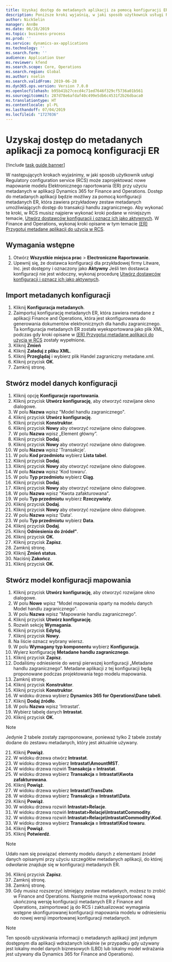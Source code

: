 ```yaml
---
title: Uzyskaj dostęp do metadanych aplikacji za pomocą konfiguracji ER
description: Poniższe kroki wyjaśnią, w jaki sposób użytkownik usługi Regulatory configuration service (RCS) może zaprojektować nowe mapowanie modelu Elektronicznego raportowania (ER) przy użyciu metadanych w Finance and Operations.
author: NickSelin
manager: AnnBe
ms.date: 06/28/2019
ms.topic: business-process
ms.prod: ''
ms.service: dynamics-ax-applications
ms.technology: ''
ms.search.form: ''
audience: Application User
ms.reviewer: kfend
ms.search.scope: Core, Operations
ms.search.region: Global
ms.author: nselin
ms.search.validFrom: 2019-06-28
ms.dyn365.ops.version: Version 7.0.0
ms.openlocfilehash: b95b41b27cecd4c71ed7646f329cf5736a01b561
ms.sourcegitcommit: 287d78e6afdaf40c499e5db6c4531f2b26dbaca0
ms.translationtype: HT
ms.contentlocale: pl-PL
ms.lasthandoff: 07/04/2019
ms.locfileid: "1727036"
---
```

# <a name="access-application-metadata-by-using-er-configuration"></a>Uzyskaj dostęp do metadanych aplikacji za pomocą konfiguracji ER

[!include [task guide banner](../../includes/task-guide-banner.md)]

W następujących krokach wyjaśnimy, w jaki sposób użytkownik usługi Regulatory configuration service (RCS) może zaprojektować nowe mapowanie modelu Elektronicznego raportowania (ER) przy użyciu metadanych w aplikacji Dynamics 365 for Finance and Operations. Dostęp do metadanych aplikacji będzie możliwy za pomocą konfiguracji metadanych ER, która zawiera przykładowy zestaw metadanych umożliwiających dostęp do transakcji handlu zagranicznego. Aby wykonać te kroki, w RCS musisz najpierw wykonać kroki podane w niniejszym temacie, [Utwórz dostawców konfiguracji i oznacz ich jako aktywnych](er-configuration-provider-mark-it-active-2016-11.md). W Finance and Operations, wykonaj kroki opisane w tym temacie [(ER) Przygotuj metadane aplikacji do użycia w RCS](prepare-application-metadata-rcs.md).

## <a name="prerequisites"></a>Wymagania wstępne
1. Otwórz **Wszystkie miejsca prac** > **Electroniczne Raportowanie**. 
2. Upewnij się, że dostawca konfiguracji dla przykładowej firmy Litware, Inc. jest dostępny i oznaczony jako **Aktywny** Jeśli ten dostawca konfiguracji nie jest widoczny, wykonaj procedurę [Utwórz dostawców konfiguracji i oznacz ich jako aktywnych](er-configuration-provider-mark-it-active-2016-11.md). 

## <a name="import-metadata-configuration"></a>Import metadanych konfiguracji 
1. Kliknij **Konfiguracja metadanych**. 
2. Zaimportuj konfigurację metadanych ER, która zawiera metadane z aplikacji Finance and Operations, która jest skonfigurowana do generowania dokumentów elektronicznych dla handlu zagranicznego. Ta konfiguracja metadanych ER została wyeksportowana jako plik XML, podczas gdy kroki opisane w [(ER) Przygotuj metadane aplikacji do użycia w RCS](prepare-application-metadata-rcs.md) zostały wypełnione. 
3. Kliknij **Zmień** 
4. Kliknij **Załaduj z pliku XML**. 
5. Kliknij **Przeglądaj** i wybierz plik Handel zagraniczny metadane.xml. 
6. Kliknij przycisk **OK**. 
7. Zamknij stronę. 

## <a name="create-data-model-configuration"></a>Stwórz model danych konfiguracji
1. Kliknij opcję **Konfiguracje raportowania**. 
2. Kliknij przycisk **Utwórz konfigurację**, aby otworzyć rozwijane okno dialogowe. 
3. W polu **Nazwa** wpisz "Model handlu zagranicznego". 
4. Kliknij przycisk **Utwórz konfigurację**. 
5. Kliknij przycisk **Konstruktor**. 
6. Kliknij przycisk **Nowy** aby otworzyć rozwijane okno dialogowe. 
7. W polu **Nazwa** wpisz „Element główny”. 
8. Kliknij przycisk **Dodaj**. 
9. Kliknij przycisk **Nowy** aby otworzyć rozwijane okno dialogowe. 
10. W polu **Nazwa** wpisz 'Transakcje'. 
11. W polu **Kod przedmiotu** wybierz **Lista tabel**. 
12. Kliknij przycisk **Dodaj**. 
13. Kliknij przycisk **Nowy** aby otworzyć rozwijane okno dialogowe. 
14. W polu **Nazwa** wpisz 'Kod towaru'. 
15. W polu **Typ przedmiotu** wybierz **Ciąg**. 
16. Kliknij przycisk **Dodaj**. 
17. Kliknij przycisk **Nowy** aby otworzyć rozwijane okno dialogowe. 
18. W polu **Nazwa** wpisz "Kwota zafakturowana". 
19. W polu **Typ przedmiotu** wybierz **Rzeczywisty**. 
20. Kliknij przycisk **Dodaj**. 
21. Kliknij przycisk **Nowy** aby otworzyć rozwijane okno dialogowe. 
22. W polu **Nazwa** wpisz 'Data'. 
23. W polu **Typ przedmiotu** wybierz **Data**. 
24. Kliknij przycisk **Dodaj**. 
25. Kliknij **Odniesienia do źródeł"**. 
26. Kliknij przycisk **OK**. 
27. Kliknij przycisk **Zapisz**. 
28. Zamknij stronę. 
29. Kliknij **Zmień status**. 
30. Naciśnij **Zakończ**. 
31. Kliknij przycisk **OK**. 

## <a name="create-model-mapping-configuration"></a>Stwórz model konfiguracji mapowania 
1. Kliknij przycisk **Utwórz konfigurację**, aby otworzyć rozwijane okno dialogowe. 
2. W polu **Nowe** wpisz "Model mapowania oparty na modelu danych Model handlu zagranicznego". 
3. W polu **Nazwa** wpisz "Mapowanie handlu zagranicznego". 
4. Kliknij przycisk **Utwórz konfigurację**. 
5. Rozwiń sekcję **Wymagania**. 
6. Kliknij przycisk **Edytuj**. 
7. Kliknij przycisk **Nowy**. 
8. Na liście oznacz wybrany wiersz. 
9. W polu **Wymagany typ komponentu** wybierz **Konfiguracja**. 
10. Wyierz konfigurację **Metadane handlu zagranicznego**. 
11. Kliknij przycisk **Zapisz**. 
12. Dodaliśmy odniesienie do wersji pierwszej konfiguracji „Metadane handlu zagranicznego”. Metadane aplikacji z tej konfiguracji będą proponowane podczas projektowania tego modelu mapowania. 
13. Zamknij stronę. 
14. Kliknij przycisk **Konstruktor**. 
15. Kliknij przycisk **Konstruktor**. 
16. W widoku drzewa wybierz **Dynamics 365 for Operations\Dane tabeli**. 
17. Kliknij **Dodaj źródło**. 
18. W polu **Nazwa** wpisz 'Intrastat'. 
19. Wybierz tabelę danych **Intrastat**. 
20. Kliknij przycisk **OK**. 

> [!NOTE]
> Jedynie 2 tabele zostały zaproponowane, ponieważ tylko 2 tabele zostały dodane do zestawu metadanych, który jest aktualnie używany. 

21. Kliknij **Powiąż**. 
22. W widoku drzewa otwórz **Intrastat**. 
23. W widoku drzewa wybierz **Intrastat\AmountMST**. 
24. W widoku drzewa rozwiń **Transakcja = Intrastat**. 
25. W widoku drzewa wybierz **Transakcja = Intrastat\Kwota zafakturowana**. 
26. Kliknij **Powiąż**. 
27. W widoku drzewa wybierz **Intrastat\TransDate**. 
28. W widoku drzewa wybierz **Transakcja = Intrastat\Data**. 
29. Kliknij **Powiąż**. 
30. W widoku drzewa rozwiń **Intrastat\>Relacje**. 
31. W widoku drzewa rozwiń **Intrastat\>Relacje\IntrastatCommodity**. 
32. W widoku drzewa rozwiń **Intrastat\>Relacje\IntrastatCommodity\Kod**. 
33. W widoku drzewa wybierz **Transakcja = Intrastat\Kod towaru**. 
34. Kliknij **Powiąż**. 
35. Kliknij **Potwierdź**. 

> [!NOTE]
> Udało nam się powiązać elementy modelu danych z elementami źródeł danych opisanymi przy użyciu szczegółów metadanych aplikacji, do której odwołanie znajduje się w konfiguracji metadanych ER. 
36. Kliknij przycisk **Zapisz**. 
37. Zamknij stronę. 
38. Zamknij stronę. 
39. Gdy musisz rozszerzyć istniejący zestaw metadanych, możesz to zrobić w Finance and Operations. Następnie można wyeksportować nową ukończoną wersję konfiguracji metadanych ER z Finance and Operations, zaimportować ją do RCS i zaktualizować wymagania wstępne skonfigurowanej konfiguracji mapowania modelu w odniesieniu do nowej wersji importowanej konfiguracji metadanych. 

> [!NOTE]
> Ten sposób uzyskiwania informacji o metadanych aplikacji jest jedynym dostępnym dla aplikacji wdrażanych lokalnie (w przypadku gdy używany jest lokalny model danych biznesowych (LBD) lub lokalny model wdrażania jest używany dla Dynamics 365 for Finance and Operations).
        
